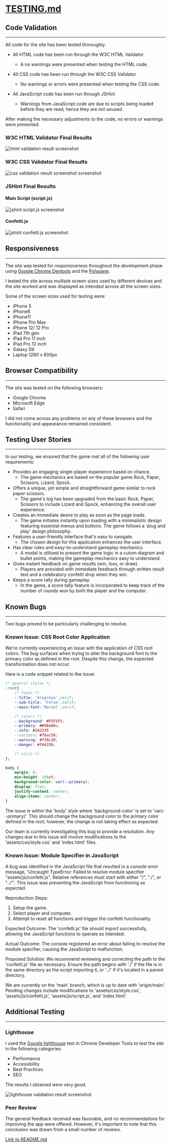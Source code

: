 # [TESTING.md](http://TESTING.md)

## Code Validation

------

All code for the site has been tested thoroughly.

- All HTML code has been run through the W3C HTML Validator

  - A no warnings were presented when testing the HTML code.

- All CSS code has been run through the W3C CSS Validator

  - No warnings or errors were presented when testing the CSS code.

- All JavaScript code has been run through JSHint

  

  - Warnings from JavaScript code are due to scripts being loaded before they are read, hence they are not unused.

After making the necessary adjustments to the code, no errors or warnings were presented.



### W3C HTML Validator Final Results
![html validation result screenshot](assets/images/html_validation_screenshot.png)



### W3C CSS Validator Final Results
![css validation result screenshot screenshot](assets/images/css_validation_screenshot.png)

### JSHint Final Results

#### 	Main Script (script.js)
![jshint script.js screenshot](assets/images/jshint_script_screenshot.png)

#### 	Confetti.js
![jshint confetti.js screenshot](assets/images/jshint_confetti_screenshot.png) 



## Responsiveness

------

The site was tested for responsiveness throughout the development phase using [Google Chrome Devtools](https://developer.chrome.com/docs/devtools/) and the [Polypane](https://polypane.app/).

I tested the site across multiple screen sizes used by different devices and the site worked and was displayed as intended across all the screen sizes.

Some of the screen sizes used for testing were:

- iPhone 5
- iPhone8
- iPhone11
- iPhone Pro Max
- iPhone 12/ 12 Pro
- iPad 7th gen
- iPad Pro 11 inch
- iPad Pro 12 inch
- Galaxy S9
- Laptop 1280 x 800px

## Browser Compatibility

------

The site was tested on the following browsers:

- Google Chrome
- Microsoft Edge
- Safari

I did not come across any problems on any of these browsers and the functionality and appearance remained consistent.

## Testing User Stories

------

In our testing, we ensured that the game met all of the following user requirements:

- Provides an engaging single-player experience based on chance.
  - The game mechanics are based on the popular game Rock, Paper, Scissors, Lizard, Spock.
- Offers a unique, yet simple and straightforward game similar to rock paper scissors.
  - The game's log has been upgraded from the basic Rock, Paper, Scissors to include Lizard and Spock, enhancing the overall user experience.
- Creates an immediate desire to play as soon as the page loads.
  - The game initiates instantly upon loading with a minimalistic design featuring essential menus and buttons. The game follows a 'plug and play' design philosophy.
- Features a user-friendly interface that's easy to navigate.
  - The chosen design for this application enhances the user interface.
- Has clear rules and easy-to-understand gameplay mechanics.
  - A modal is utilized to present the game logic in a cutom diagram and bullet points, making the gameplay mechanics easy to understand.
- Gives instant feedback on game results (win, loss, or draw).
  - Players are provided with immediate feedback through written result text and a celebratory confetti drop when they win.
- Keeps a score tally during gameplay.
  - In the game, a score tally feature is incorporated to keep track of the number of rounds won by both the player and the computer.

## Known Bugs

------

Two bugs proved to be particularly challenging to resolve.

### Known Issue: CSS Root Color Application

We're currently experiencing an issue with the application of CSS root colors. The bug surfaces when trying to alter the background font to the primary color as defined in the root. Despite this change, the expected transformation does not occur.

Here is a code snippet related to the issue:

```css
/* general styles */
:root{
    /* fonts */
    --title: 'Alegreya',serif;
    --sub-title: 'Forum',serif;
    --main-font:'Martel',serif;

    /* colors */
    --background: #F5F5F5;
    --primary: ##d8a66c;
    --info: #242335
    --success: #76ac58;
    --warning: #f39c20;
    --danger: #f44336;

    /* utils */
};

body {
    margin: 0;
    min-height: 100vh;
    background-color: var(--primary);
    display: flex;
    justify-content: center;
    align-items: center;
}
```

The issue is within the 'body' style where 'background-color' is set to 'var(--primary)'. This should change the background color to the primary color defined in the root; however, the change is not taking effect as expected.

Our team is currently investigating this bug to provide a resolution. Any changes due to this issue will involve modifications to the 'assets/css/style.css' and 'index.html' files.

### Known Issue: Module Specifier in JavaScript

A bug was identified in the JavaScript file that resulted in a console error message, 'Uncaught TypeError: Failed to resolve module specifier "assets/js/confetti.js". Relative references must start with either "/", "./", or "../"'. This issue was preventing the JavaScript from functioning as expected.

Reproduction Steps:

1. Setup the game.
2. Select player and computer.
3. Attempt to reset all functions and trigger the confetti functionality.

Expected Outcome: The 'confetti.js' file should import successfully, allowing the JavaScript functions to operate as intended.

Actual Outcome: The console registered an error about failing to resolve the module specifier, causing the JavaScript to malfunction.

Proposed Solution: We recommend reviewing and correcting the path to the 'confetti.js' file as necessary. Ensure the path begins with './' if the file is in the same directory as the script importing it, or '../' if it's located in a parent directory.

We are currently on the 'main' branch, which is up to date with 'origin/main'. Pending changes include modifications to 'assets/css/style.css', 'assets/js/confetti.js', 'assets/js/script.js', and 'index.html'.

## Additional Testing

------

### Lighthouse

I used the [Google lighthouse](https://developer.chrome.com/docs/lighthouse/overview/) test in Chrome Developer Tools to test the site in the following categories.

- Performance
- Accessibility
- Best Practices
- SEO

The results I obtained were very good.

![lighthouse  validation result screenshot](assets/images/ligthouse_screenshot.png)


### Peer Review

The general feedback received was favorable, and no recommendations for improving the app were offered. However, it's important to note that this conclusion was drawn from a small number of reviews.

[Link to README.md](README.md)
